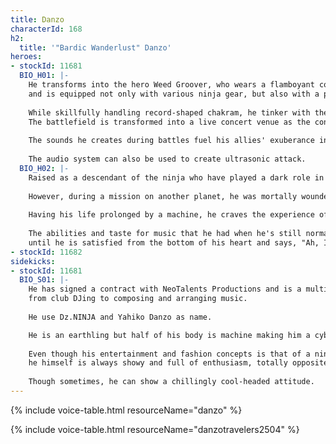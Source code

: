 ```yaml
---
title: Danzo
characterId: 168
h2:
  title: '"Bardic Wanderlust" Danzo'
heroes:
- stockId: 11681
  BIO_H01: |-
    He transforms into the hero Weed Groover, who wears a flamboyant costume based on a ninja costume, 
    and is equipped not only with various ninja gear, but also with a parallel weapon that resembles an audio system device.
  
    While skillfully handling record-shaped chakram, he tinker with the illusion-like DJ booth floating around him,
    The battlefield is transformed into a live concert venue as the contestants fight while producing a battle with a flurry of loud sounds.
  
    The sounds he creates during battles fuel his allies' exuberance in battle and keep the viewer's eyes and ears drawn to them.
  
    The audio system can also be used to create ultrasonic attack.
  BIO_H02: |-
    Raised as a descendant of the ninja who have played a dark role in the shadows of Japanese history, he has expanded his activities to outer space.
  
    However, during a mission on another planet, he was mortally wounded, and when he realized it, he was turned into a cyborg.
  
    Having his life prolonged by a machine, he craves the experience of feeling that he is alive as a human.
  
    The abilities and taste for music that he had when he's still normal, now he use all of that as a hero
    until he is satisfied from the bottom of his heart and says, "Ah, I am living a very pleasant life now".
- stockId: 11682
sidekicks:
- stockId: 11681
  BIO_S01: |-
    He has signed a contract with NeoTalents Productions and is a multi-talented sound creator in the music industry, 
    from club DJing to composing and arranging music.
  
    He use Dz.NINJA and Yahiko Danzo as name.

    He is an earthling but half of his body is machine making him a cyborg.
  
    Even though his entertainment and fashion concepts is that of a ninja,
    he himself is always showy and full of enthusiasm, totally opposite of how a ninja should be.
  
    Though sometimes, he can show a chillingly cool-headed attitude.
---
```


{% include voice-table.html resourceName="danzo"
%}

{% include voice-table.html resourceName="danzotravelers2504"
%}
